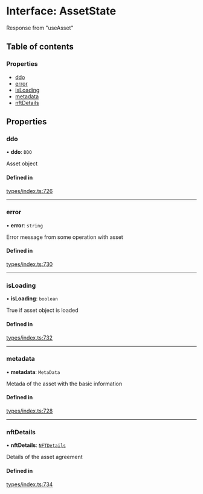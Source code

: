 # Interface: AssetState

Response from "useAsset"

## Table of contents

### Properties

- [ddo](AssetState.md#ddo)
- [error](AssetState.md#error)
- [isLoading](AssetState.md#isloading)
- [metadata](AssetState.md#metadata)
- [nftDetails](AssetState.md#nftdetails)

## Properties

### ddo

• **ddo**: `DDO`

Asset object

#### Defined in

[types/index.ts:726](https://github.com/nevermined-io/react-components/blob/a00d087/catalog/src/types/index.ts#L726)

___

### error

• **error**: `string`

Error message from some operation with asset

#### Defined in

[types/index.ts:730](https://github.com/nevermined-io/react-components/blob/a00d087/catalog/src/types/index.ts#L730)

___

### isLoading

• **isLoading**: `boolean`

True if asset object is loaded

#### Defined in

[types/index.ts:732](https://github.com/nevermined-io/react-components/blob/a00d087/catalog/src/types/index.ts#L732)

___

### metadata

• **metadata**: `MetaData`

Metada of the asset with the basic information

#### Defined in

[types/index.ts:728](https://github.com/nevermined-io/react-components/blob/a00d087/catalog/src/types/index.ts#L728)

___

### nftDetails

• **nftDetails**: [`NFTDetails`](NFTDetails.md)

Details of the asset agreement

#### Defined in

[types/index.ts:734](https://github.com/nevermined-io/react-components/blob/a00d087/catalog/src/types/index.ts#L734)
